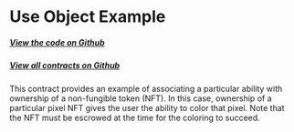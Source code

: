 # Use Object Example

<Zoe-Version/>

##### [View the code on Github](https://github.com/Agoric/agoric-sdk/blob/master/packages/zoe/test/unitTests/contracts/useObjExample.js)
##### [View all contracts on Github](https://github.com/Agoric/agoric-sdk/tree/master/packages/zoe/src/contracts)

This contract provides an example of associating a particular ability
with ownership of a non-fungible token (NFT). In this case, ownership
of a particular pixel NFT gives the user the ability to color that
pixel. Note that the NFT must be escrowed at the time for the coloring
to succeed.

